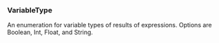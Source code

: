 ### VariableType

An enumeration for variable types of results of expressions. Options are Boolean, Int, Float, and String.